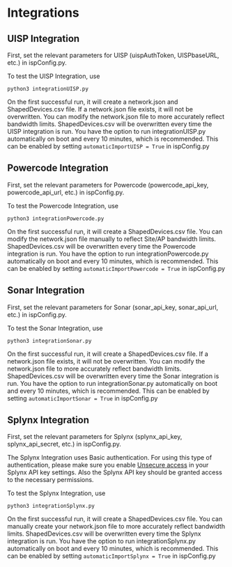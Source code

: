 # Integrations

## UISP Integration

First, set the relevant parameters for UISP (uispAuthToken, UISPbaseURL, etc.) in ispConfig.py.

To test the UISP Integration, use

```shell
python3 integrationUISP.py
```

On the first successful run, it will create a network.json and ShapedDevices.csv file.
If a network.json file exists, it will not be overwritten.
You can modify the network.json file to more accurately reflect bandwidth limits.
ShapedDevices.csv will be overwritten every time the UISP integration is run.
You have the option to run integrationUISP.py automatically on boot and every 10 minutes, which is recommended. This can be enabled by setting ```automaticImportUISP = True``` in ispConfig.py

## Powercode Integration

First, set the relevant parameters for Powercode (powercode_api_key, powercode_api_url, etc.) in ispConfig.py.

To test the Powercode Integration, use

```shell
python3 integrationPowercode.py
```

On the first successful run, it will create a ShapedDevices.csv file.
You can modify the network.json file manually to reflect Site/AP bandwidth limits.
ShapedDevices.csv will be overwritten every time the Powercode integration is run.
You have the option to run integrationPowercode.py automatically on boot and every 10 minutes, which is recommended. This can be enabled by setting ```automaticImportPowercode = True``` in ispConfig.py

## Sonar Integration

First, set the relevant parameters for Sonar (sonar_api_key, sonar_api_url, etc.) in ispConfig.py.

To test the Sonar Integration, use

```shell
python3 integrationSonar.py
```

On the first successful run, it will create a ShapedDevices.csv file.
If a network.json file exists, it will not be overwritten.
You can modify the network.json file to more accurately reflect bandwidth limits.
ShapedDevices.csv will be overwritten every time the Sonar integration is run.
You have the option to run integrationSonar.py automatically on boot and every 10 minutes, which is recommended. This can be enabled by setting ```automaticImportSonar = True``` in ispConfig.py

## Splynx Integration

First, set the relevant parameters for Splynx (splynx_api_key, splynx_api_secret, etc.) in ispConfig.py.

The Splynx Integration uses Basic authentication. For using this type of authentication, please make sure you enable [Unsecure access](https://splynx.docs.apiary.io/#introduction/authentication) in your Splynx API key settings. Also the Splynx API key should be granted access to the necessary permissions.

To test the Splynx Integration, use

```shell
python3 integrationSplynx.py
```

On the first successful run, it will create a ShapedDevices.csv file.
You can manually create your network.json file to more accurately reflect bandwidth limits.
ShapedDevices.csv will be overwritten every time the Splynx integration is run.
You have the option to run integrationSplynx.py automatically on boot and every 10 minutes, which is recommended. This can be enabled by setting ```automaticImportSplynx = True``` in ispConfig.py
